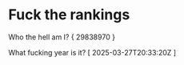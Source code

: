 # Fuck the rankings

Who the hell am I?
{ 29838970 }

What fucking year is it?
[ 2025-03-27T20:33:20Z ]
